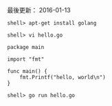 
最後更新： 2016-01-13     

~~~~~~~ 
shell> apt-get install golang
~~~~~~~

~~~~~~~
shell> vi hello.go
~~~~~~~

~~~~~~~
package main

import "fmt"

func main() {
    fmt.Printf("hello, world\n")
}

~~~~~~~
~~~~~~~
shell> go run hello.go
~~~~~~~